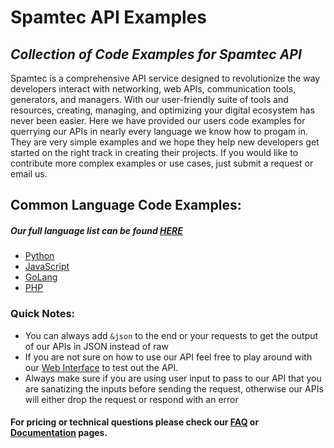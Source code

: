 # Spamtec API Examples
## _Collection of Code Examples for Spamtec API_

Spamtec is a comprehensive API service designed to revolutionize the way developers interact with networking, web APIs, communication tools, generators, and managers. With our user-friendly suite of tools and resources, creating, managing, and optimizing your digital ecosystem has never been easier. Here we have provided our users code examples for querrying our APIs in nearly every language we know how to progam in. They are very simple examples and we hope they help new developers get started on the right track in creating their projects. If you would like to contribute more complex examples or use cases, just submit a request or email us. 

## Common Language Code Examples:
 ##### _Our full language list can be found [HERE](https://github.com/13ThPillarDivision/SpamtecAPIExamples/blob/main/Info/Readme.md)_
- [Python](https://github.com/13ThPillarDivision/SpamtecAPIExamples/tree/main/Examples/Python)
- [JavaScript](https://github.com/13ThPillarDivision/SpamtecAPIExamples/tree/main/Examples/JavaScript)
- [GoLang](https://github.com/13ThPillarDivision/SpamtecAPIExamples/tree/main/Examples/GoLang)
- [PHP](https://github.com/13ThPillarDivision/SpamtecAPIExamples/tree/main/Examples/PHP)

### Quick Notes:

- You can always add `&json` to the end or your requests to get the output of our APIs in JSON instead of raw
- If you are not sure on how to use our API feel free to play around with our [Web Interface](https://api.spamtec.cc/web) to test out the API. 
- Always make sure if you are using user input to pass to our API that you are sanatizing the inputs before sending the request, otherwise our APIs will either drop the request or respond with an error

#### For pricing or technical questions please check our [FAQ](https://api.spamtec.cc/pricing#faq) or [Documentation](https://api.spamtec.cc/docs) pages. 
